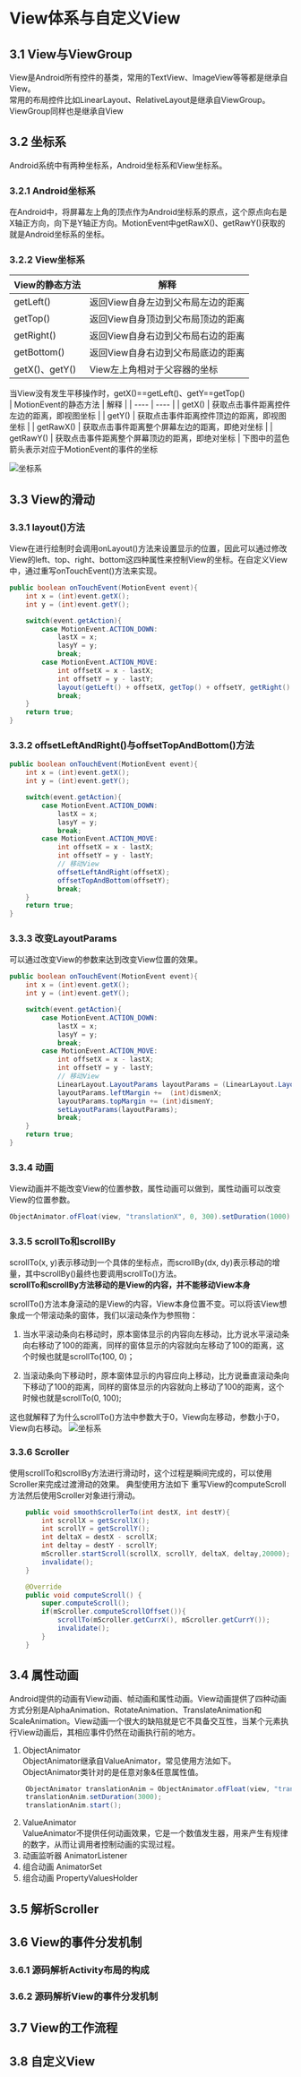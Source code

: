 # View体系与自定义View

## 3.1 View与ViewGroup
View是Android所有控件的基类，常用的TextView、ImageView等等都是继承自View。  
常用的布局控件比如LinearLayout、RelativeLayout是继承自ViewGroup。  
ViewGroup同样也是继承自View
## 3.2 坐标系
Android系统中有两种坐标系，Android坐标系和View坐标系。
### 3.2.1 Android坐标系
在Android中，将屏幕左上角的顶点作为Android坐标系的原点，这个原点向右是X轴正方向，向下是Y轴正方向。MotionEvent中getRawX()、getRawY()获取的就是Android坐标系的坐标。
### 3.2.2 View坐标系
|  View的静态方法   | 解释  |
|  ----  | ----  |
| getLeft()  | 返回View自身左边到父布局左边的距离 |
| getTop()  | 返回View自身顶边到父布局顶边的距离 |
| getRight()  | 返回View自身右边到父布局右边的距离 |
| getBottom()  | 返回View自身右边到父布局底边的距离 |
| getX()、getY()  | View左上角相对于父容器的坐标 |  

当View没有发生平移操作时，getX()==getLeft()、getY==getTop()  
|  MotionEvent的静态方法   | 解释  |
|  ----  | ----  |
| getX()  | 获取点击事件距离控件左边的距离，即视图坐标 |
| getY()  | 获取点击事件距离控件顶边的距离，即视图坐标 |
| getRawX()  | 获取点击事件距离整个屏幕左边的距离，即绝对坐标 |
| getRawY()  | 获取点击事件距离整个屏幕顶边的距离，即绝对坐标 |
下图中的蓝色箭头表示对应于MotionEvent的事件的坐标  

![坐标系](img/坐标系.png)

## 3.3 View的滑动
### 3.3.1 layout()方法
View在进行绘制时会调用onLayout()方法来设置显示的位置，因此可以通过修改View的left、top、right、bottom这四种属性来控制View的坐标。在自定义View中，通过重写onTouchEvent()方法来实现。  
```java
public boolean onTouchEvent(MotionEvent event){
    int x = (int)event.getX();
    int y = (int)event.getY();

    switch(event.getAction){
        case MotionEvent.ACTION_DOWN:
            lastX = x;
            lasyY = y;
            break;
        case MotionEvent.ACTION_MOVE:
            int offsetX = x - lastX;
            int offsetY = y - lastY;
            layout(getLeft() + offsetX, getTop() + offsetY, getRight() + offsetX, getBottom() + offsetY);
            break;           
    }
    return true;
}

```
### 3.3.2 offsetLeftAndRight()与offsetTopAndBottom()方法
```java
public boolean onTouchEvent(MotionEvent event){
    int x = (int)event.getX();
    int y = (int)event.getY();

    switch(event.getAction){
        case MotionEvent.ACTION_DOWN:
            lastX = x;
            lasyY = y;
            break;
        case MotionEvent.ACTION_MOVE:
            int offsetX = x - lastX;
            int offsetY = y - lastY;
            // 移动View
            offsetLeftAndRight(offsetX);
            offsetTopAndBottom(offsetY);
            break;           
    }
    return true;
}
```

### 3.3.3 改变LayoutParams
可以通过改变View的参数来达到改变View位置的效果。

```java
public boolean onTouchEvent(MotionEvent event){
    int x = (int)event.getX();
    int y = (int)event.getY();

    switch(event.getAction){
        case MotionEvent.ACTION_DOWN:
            lastX = x;
            lasyY = y;
            break;
        case MotionEvent.ACTION_MOVE:
            int offsetX = x - lastX;
            int offsetY = y - lastY;
            // 移动View
            LinearLayout.LayoutParams layoutParams = (LinearLayout.LayoutParams) getLayoutParams();
            layoutParams.leftMargin +=  (int)dismenX;
            layoutParams.topMargin += (int)dismenY;
            setLayoutParams(layoutParams);
            break;           
    }
    return true;
}
```
### 3.3.4 动画
View动画并不能改变View的位置参数，属性动画可以做到，属性动画可以改变View的位置参数。
```java
ObjectAnimator.ofFloat(view, "translationX", 0, 300).setDuration(1000).start();
```
### 3.3.5 scrollTo和scrollBy
scrollTo(x, y)表示移动到一个具体的坐标点，而scrollBy(dx, dy)表示移动的增量，其中scrollBy()最终也要调用scrollTo()方法。  
**scrollTo和scrollBy方法移动的是View的内容，并不能移动View本身**  

scrollTo()方法本身滚动的是View的内容，View本身位置不变。可以将该View想象成一个带滚动条的窗体，我们以滚动条作为参照物：

1. 当水平滚动条向右移动时，原本窗体显示的内容向左移动，比方说水平滚动条向右移动了100的距离，同样的窗体显示的内容就向左移动了100的距离，这个时候也就是scrollTo(100, 0)；

2. 当滚动条向下移动时，原本窗体显示的内容应向上移动，比方说垂直滚动条向下移动了100的距离，同样的窗体显示的内容就向上移动了100的距离，这个时候也就是scrollTo(0, 100);

这也就解释了为什么scrollTo()方法中参数大于0，View向左移动，参数小于0，View向右移动。
![坐标系](img/scrollTo滚动坐标系.png)

### 3.3.6 Scroller
使用scrollTo和scrollBy方法进行滑动时，这个过程是瞬间完成的，可以使用Scroller来完成过渡滑动的效果。
典型使用方法如下 重写View的computeScroll方法然后使用Scroller对象进行滑动。 
```java
    public void smoothScrollerTo(int destX, int destY){
        int scrollX = getScrollX();
        int scrollY = getScrollY();
        int deltaX = destX - scrollX;
        int deltay = destY - scrollY;
        mScroller.startScroll(scrollX, scrollY, deltaX, deltay,20000);
        invalidate();
    }

    @Override
    public void computeScroll() {
        super.computeScroll();
        if(mScroller.computeScrollOffset()){
            scrollTo(mScroller.getCurrX(), mScroller.getCurrY());
            invalidate();
        }
    }
```

## 3.4 属性动画

Android提供的动画有View动画、帧动画和属性动画。View动画提供了四种动画方式分别是AlphaAnimation、RotateAnimation、TranslateAnimation和ScaleAnimation。View动画一个很大的缺陷就是它不具备交互性，当某个元素执行View动画后，其相应事件仍然在动画执行前的地方。  
1. ObjectAnimator  
ObjectAnimator继承自ValueAnimator，常见使用方法如下。ObjectAnimator类针对的是任意对象&任意属性值。
```java
    ObjectAnimator translationAnim = ObjectAnimator.ofFloat(view, "translationX", 200);
    translationAnim.setDuration(3000);
    translationAnim.start();
```
2. ValueAnimator  
ValueAnimator不提供任何动画效果，它是一个数值发生器，用来产生有规律的数字，从而让调用者控制动画的实现过程。
3. 动画监听器 AnimatorListener
4. 组合动画 AnimatorSet
5. 组合动画 PropertyValuesHolder

## 3.5 解析Scroller

## 3.6 View的事件分发机制

### 3.6.1 源码解析Activity布局的构成
### 3.6.2 源码解析View的事件分发机制

## 3.7 View的工作流程
## 3.8 自定义View



